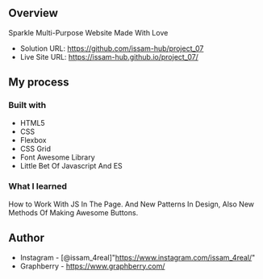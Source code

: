 ## Overview

Sparkle Multi-Purpose Website Made With Love

- Solution URL: https://github.com/issam-hub/project_07
- Live Site URL: https://issam-hub.github.io/project_07/

## My process

### Built with

- HTML5
- CSS
- Flexbox
- CSS Grid
- Font Awesome Library
- Little Bet Of Javascript And ES

### What I learned

How to Work With JS In The Page. And New Patterns In Design, Also New Methods Of Making Awesome Buttons.

## Author

- Instagram - [@issam_4real]"https://www.instagram.com/issam_4real/"
- Graphberry - https://www.graphberry.com/
